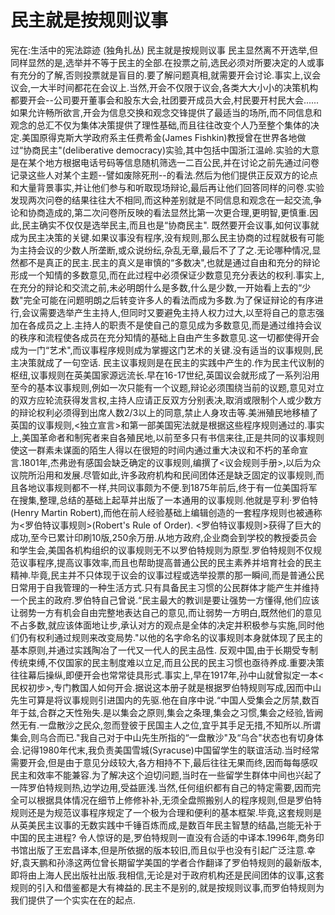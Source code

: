 # 民主就是按规则议事

宪在:生活中的宪法踪迹 (独角扎丛)
民主就是按规则议事
民主显然离不开选举,但同样显然的是,选举并不等于民主的全部.在投票之前,选民必须对所要决定的人或事有充分的了解,否则投票就是盲目的.要了解问题真相,就需要开会讨论.事实上,议会议会,一大半时间都花在会议上.当然,开会不仅限于议会,各类大大小小的决策机构都要开会--公司要开董事会和股东大会,社团要开成员大会,村民要开村民大会......如果允许畅所欲言,开会为信息交换和观念交锋提供了最适当的场所,而不同信息和观念的总汇不仅为集体决策提供了理性基础,而且往往改变个人乃至整个集体的决定.美国原得克斯大学政府系主任费希金(James Fishkin)教授曾在世界各地做过“协商民主"(deliberative democracy)实验,其中包括中国浙江温岭.实验的大意是在某个地方根据电话号码等信息随机筛选一二百公民,并在讨论之前先通过问卷记录这些人对某个主题--譬如废除死刑--的看法.然后为他们提供正反双方的论点和大量背景事实,并让他们参与和听取现场辩论,最后再让他们回答同样的问卷.实验发现两次问卷的结果往往大不相同,而这种差别就是不同信息和观念在一起交流,争论和协商造成的,第二次问卷所反映的看法显然比第一次更合理,更明智,更慎重.因此,民主确实不仅仅是选举民主,而且也是“协商民主".
既然要开会议事,如何议事就成为民主决策的关键.如果议事没有程序,没有规则,那么民主协商的过程就极有可能为主持会议的少数人所垄断,或众说纷纭,杂乱无章,最后不了了之.无论哪种情况,显然都不是真正的民主.民主的真义是审慎的“多数决",也就是通过自由和充分的辩论形成一个知情的多数意见,而在此过程中必须保证少数意见充分表达的权利.事实上,在充分的辩论和交流之前,未必明朗什么是多数,什么是少数,一开始看上去的“少数"完全可能在问题明朗之后转变许多人的看法而成为多数.为了保证辩论的有序进行,会议需要选举产生主持人,但同时又要避免主持人权力过大,以至将自己的意志强加在各成员之上.主持人的职责不是使自己的意见成为多数意见,而是通过维持会议的秩序和流程使各成员在充分知情的基础上自由产生多数意见.这一切都使得开会成为一门“艺术",而议事程序规则成为掌握这门艺术的关键.没有适当的议事规则,民主决策就成了一句空话.
民主议事规则是在民主的实践中产生的.作为民主代议制的枢纽,议事规则在英美国家源远流长.早在16-17世纪,英国议会就形成了一系列沿用至今的基本议事规则,例如一次只能有一个议题,辩论必须围绕当前的议题,意见对立的双方应轮流获得发言权,主持人应请正反双方分别表决,取消或限制个人或少数方的辩论权利必须得到出席人数2/3以上的同意,禁止人身攻击等.美洲殖民地移植了英国的议事规则,<独立宣言>和第一部美国宪法就是根据这些程序规则通过的.事实上,美国革命者和制宪者来自各殖民地,以前至多只有书信来往,正是共同的议事规则使这一群素未谋面的陌生人得以在很短的时间内通过重大决议和不朽的革命宣言.1801年,杰弗逊有感国会缺乏确定的议事规则,编撰了<议会规则手册>,以后为众议院所沿用和发展.尽管如此,许多政府机构和民间团体还是缺乏固定的议事规则,而且各地议事规则都不一样,共同议事颇为不便.到1875年前后,终于有一位美国将军在搜集,整理,总结的基础上起草并出版了一本通用的议事规则.他就是亨利·罗伯特(Henry Martin Robert),而他在前人经验基础上编辑创造的一套程序规则也被通称为<罗伯特议事规则>(Robert's Rule of Order).
<罗伯特议事规则>获得了巨大的成功,至今已累计印刷10版,250余万册.从地方政府,企业商会到学校的教授委员会和学生会,美国各机构组织的议事规则无不以罗伯特规则为原型.罗伯特规则不仅规范议事程序,提高议事效率,而且也帮助提高普通公民的民主素养并培育社会的民主精神.毕竟,民主并不只体现于议会的议事过程或选举投票的那一瞬间,而是普通公民日常用于自我管理的一种生活方式.只有具备民主习惯的公民群体才能产生并维持一个民主的政府.罗伯特自己曾说.“民主最大的教训是要让强势一方懂得,他们应该让弱势一方有机会自由完整地表达自己的意见,而让弱势一方明白,既然他们的意见不占多数,就应该体面地让步,承认对方的观点是全体的决定并积极参与实施,同时他们仍有权利通过规则来改变局势."以他的名字命名的议事规则本身就体现了民主的基本原则,并通过实践陶冶了一代又一代人的民主品性.
反观中国,由于长期受专制传统束缚,不仅国家的民主制度难以立足,而且公民的民主习惯也亟待养成.重要决策往往幕后操纵,即便开会也常常徒具形式.事实上,早在1917年,孙中山就曾拟定一本<民权初步>,专门教国人如何开会.据说这本册子就是根据罗伯特规则写成,因而中山先生可算是将议事规则引进国内的先驱.他在自序中说.“中国人受集会之厉禁,数百年于兹,合群之天性殆失.是以集会之原则,集会之条理,集会之习惯,集会之经验,皆阙然无有.一盘散沙之民众,忽而登彼于民国主人之位,宜乎其手足无措,不知所以.所谓集会,则乌合而已."我自己对于中山先生所指的“一盘散沙"及“乌合"状态也有切身体会.记得1980年代末,我负责美国雪城(Syracuse)中国留学生的联谊活动.当时经常需要开会,但是由于意见分歧较大,各方相持不下,最后往往无果而终,因而每每感叹民主和效率不能兼容.为了解决这个迫切问题,当时在一些留学生群体中间也兴起了一阵罗伯特规则热,边学边用,受益匪浅.当然,任何组织都有自己的特定需要,因而完全可以根据具体情况在细节上修修补补,无须全盘照搬别人的程序规则,但是罗伯特规则还是为规范议事程序规定了一个极为合理和便利的基本框架.毕竟,这套规则是从英美民主议事的无数实践中千锤百炼而成,是数百年民主智慧的结晶,岂能无补于中国的民主进程?
令人惊讶的是,罗伯特规则一直没有合适的中译本.1996年,商务印书馆出版了王宏昌译本,但是所依据的版本较旧,而且似乎也没有引起广泛注意.幸好,袁天鹏和孙涤这两位曾长期留学美国的学者合作翻译了罗伯特规则的最新版本,即将由上海人民出版社出版.我相信,无论是对于政府机构还是民间团体的议事,这套规则的引入和借鉴都是大有裨益的.民主不是别的,就是按规则议事,而罗伯特规则为我们提供了一个实实在在的起点.